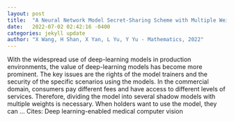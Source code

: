 ```yaml
---
layout: post
title:  "A Neural Network Model Secret-Sharing Scheme with Multiple Weights for Progressive Recovery"
date:   2022-07-02 02:42:16 -0400
categories: jekyll update
author: "X Wang, H Shan, X Yan, L Yu, Y Yu - Mathematics, 2022"
---
```

With the widespread use of deep-learning models in production environments, the value of deep-learning models has become more prominent. The key issues are the rights of the model trainers and the security of the specific scenarios using the models. In the commercial domain, consumers pay different fees and have access to different levels of services. Therefore, dividing the model into several shadow models with multiple weights is necessary. When holders want to use the model, they can …
Cites: ‪Deep learning-enabled medical computer vision‬  